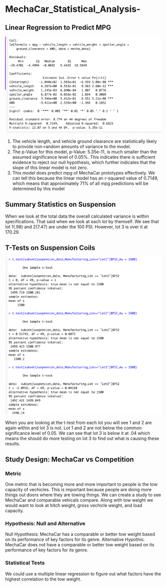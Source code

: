 # MechaCar_Statistical_Analysis-
## Linear Regression to Predict MPG
![summary](summary.png)
1. The vehicle length, and vehicle ground clearance are statistically likely to provide non-random amounts of variance to the model.
2. The p-Value for this model, p-Value: 5.35e-11, is much smaller than the assumed significance level of 0.05%. This indicates there is sufficient evidence to reject our null hypothesis, which further indicates that the slope of this linear model is not zero.
3. This model does predict mpg of MechaCar prototypes effectively. We can tell this because the linear model has an r-squared value of 0.7149, which means that approximately 71% of all mpg predictions will be determined by this model

## Summary Statistics on Suspension
When we look at the total data the overall calculated variance is within specifications. That said when we look at each lot by themself. We see that lot 1(.98) and 2(7.47) are under the 100 PSI. However, lot 3 is over it at 170.29.

## T-Tests on Suspension Coils
![t-test](t-test.png)

When you are looking at the t-test from each lot you will see 1 and 2 are again within and lot 3 is not. Lot 1 and 2 are not below the common significance level of 0.05. We can see that lot 3 is below it at .04 which means the should do more testing on lot 3 to find out what is causing these results.

## Study Design: MechaCar vs Competition
### Metric
One metric that is becoming more and more important to people is the tow capacity of vechicles. This is important because people are doing more things out doors where they are towing things. We can create a study to see MechaCar and comparable vehicals compare. Along with tow weight we would want to look at hitch weight, gross vechicle weight, and load capacity. 
### Hypothesis: Null and Alternative
 Null Hypothesis: MechaCar has a comparable or better tow weight based on its performance of key factors for its genre.
 Alternative Hypothis: MechaCar does not have a comparable or better tow weight based on its performance of key factors for its genre.
### Statistical Tests
We could use a multiple linear regression to figure out what factors have the highest correlation to the tow weight. 
